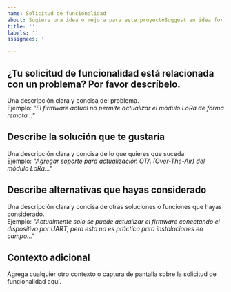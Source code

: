 ```yaml
---
name: Solicitud de funcionalidad
about: Sugiere una idea o mejora para este proyectoSuggest an idea for this project
title: ''
labels: ''
assignees: ''

---
```


## ¿Tu solicitud de funcionalidad está relacionada con un problema? Por favor descríbelo.
Una descripción clara y concisa del problema.  
Ejemplo: *"El firmware actual no permite actualizar el módulo LoRa de forma remota..."*

## Describe la solución que te gustaría
Una descripción clara y concisa de lo que quieres que suceda.  
Ejemplo: *"Agregar soporte para actualización OTA (Over-The-Air) del módulo LoRa..."*

## Describe alternativas que hayas considerado
Una descripción clara y concisa de otras soluciones o funciones que hayas considerado.  
Ejemplo: *"Actualmente solo se puede actualizar el firmware conectando el dispositivo por UART, pero esto no es práctico para instalaciones en campo..."*

## Contexto adicional
Agrega cualquier otro contexto o captura de pantalla sobre la solicitud de funcionalidad aquí.
